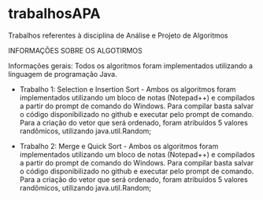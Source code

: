 # trabalhosAPA
Trabalhos referentes à disciplina de Análise e Projeto de Algoritmos

INFORMAÇÕES SOBRE OS ALGOTIRMOS

Informações gerais:
Todos os algoritmos foram implementados utilizando a linguagem de programação Java.

- Trabalho 1: Selection e Insertion Sort - 
Ambos os algoritmos foram implementados utilizando um bloco de notas (Notepad++) e compilados a partir do prompt de comando do Windows. Para compilar basta salvar o código disponibilizado no github e executar pelo prompt de comando. Para a criação do vetor que será ordenado, foram atribuídos 5 valores randômicos, utilizando java.util.Random;

- Trabalho 2: Merge e Quick Sort - 
Ambos os algoritmos foram implementados utilizando um bloco de notas (Notepad++) e compilados a partir do prompt de comando do Windows. Para compilar basta salvar o código disponibilizado no github e executar pelo prompt de comando. Para a criação do vetor que será ordenado, foram atribuídos 5 valores randômicos, utilizando java.util.Random;

